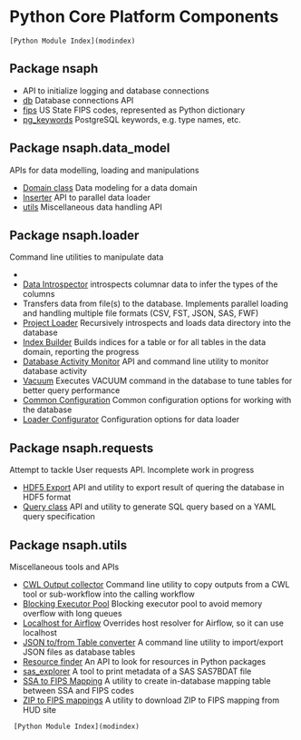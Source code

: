# Python Core Platform Components 

```{seealso}
[Python Module Index](modindex)
```
 
## Package nsaph

* [](members/nsaph.rst) API to initialize logging and database connections
* [db](members/db.rst) Database connections API
* [fips](members/fips.rst) US State FIPS codes, represented as Python dictionary
* [pg_keywords](members/pg_keywords.rst) PostgreSQL keywords, e.g.
  type names, etc.

## Package nsaph.data_model
                                         
APIs for data modelling, loading and manipulations

* [Domain class](members/domain.rst) Data modeling for a data domain
* [Inserter](members/inserter) API to parallel data loader
* [utils](members/utils) Miscellaneous data handling API

## Package nsaph.loader
         
Command line utilities to manipulate data

* [](members/loader.rst)
* [Data Introspector](members/introspector) introspects columnar data to 
  infer the types of the columns
* [](members/data_loader.rst) Transfers data from file(s) to the database.
    Implements parallel loading and handling multiple file formats
  (CSV, FST, JSON, SAS, FWF)
* [Project Loader](members/project_loader.rst) Recursively introspects and loads 
    data directory into the database
* [Index Builder](members/index_builder) Builds indices for a table or for all 
    tables in the data domain, reporting the progress
* [Database Activity Monitor](members/monitor) API and command line utility
    to monitor database activity
* [Vacuum](members/vacuum) Executes VACUUM command in the database to tune
    tables for better query performance
* [Common Configuration](members/common) Common configuration options
    for working with the database
* [Loader Configurator](members/loader_config) Configuration options
    for data loader


## Package nsaph.requests

Attempt to tackle User requests API. Incomplete work in progress

* [HDF5 Export](members/hdf5_export.rst) API and utility to export result 
    of quering the database in HDF5 format
* [Query class](members/query) API and utility to generate SQL query 
    based on a YAML query specification

## Package nsaph.utils

Miscellaneous tools and APIs

* [CWL Output collector](members/cwl_collect_outputs) Command line 
    utility to copy outputs from a CWL tool or sub-workflow into 
    the calling workflow
* [Blocking Executor Pool](members/executors) Blocking executor pool to 
    avoid memory overflow with long queues
* [Localhost for Airflow](members/net) Overrides host resolver for Airflow, so
    it can use localhost
* [JSON to/from Table converter](members/pg_json_dump) A command line utility 
    to import/export JSON files as database tables
* [Resource finder](members/resources) An API to look for resources
    in Python packages
* [sas_explorer](members/sas_explorer) A tool to print metadata of a SAS 
    SAS7BDAT file
* [SSA to FIPS Mapping](members/ssa2fips) A utility to create in-database 
    mapping table between SSA and FIPS codes 
* [ZIP to FIPS mappings](members/zip2fips) A utility to download ZIP to 
    FIPS mapping from HUD site

```{seealso}
 [Python Module Index](modindex)
```
 